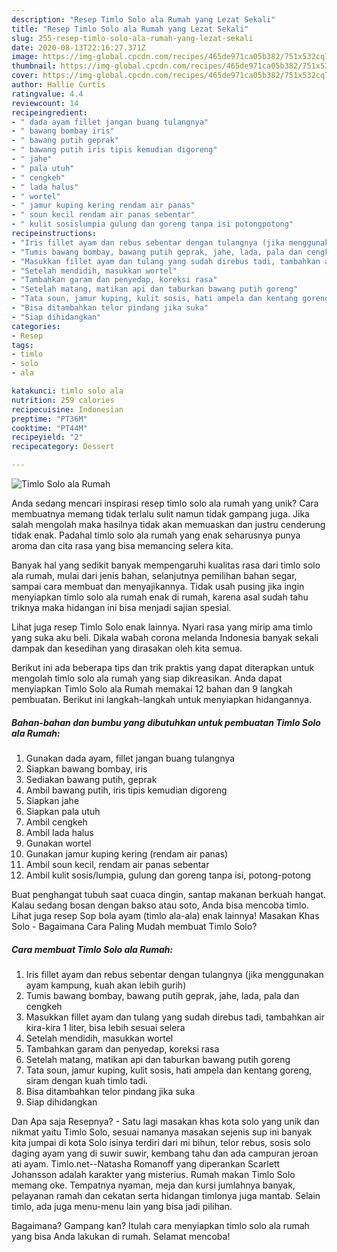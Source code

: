 ```yaml
---
description: "Resep Timlo Solo ala Rumah yang Lezat Sekali"
title: "Resep Timlo Solo ala Rumah yang Lezat Sekali"
slug: 255-resep-timlo-solo-ala-rumah-yang-lezat-sekali
date: 2020-08-13T22:16:27.371Z
image: https://img-global.cpcdn.com/recipes/465de971ca05b382/751x532cq70/timlo-solo-ala-rumah-foto-resep-utama.jpg
thumbnail: https://img-global.cpcdn.com/recipes/465de971ca05b382/751x532cq70/timlo-solo-ala-rumah-foto-resep-utama.jpg
cover: https://img-global.cpcdn.com/recipes/465de971ca05b382/751x532cq70/timlo-solo-ala-rumah-foto-resep-utama.jpg
author: Hallie Curtis
ratingvalue: 4.4
reviewcount: 14
recipeingredient:
- " dada ayam fillet jangan buang tulangnya"
- " bawang bombay iris"
- " bawang putih geprak"
- " bawang putih iris tipis kemudian digoreng"
- " jahe"
- " pala utuh"
- " cengkeh"
- " lada halus"
- " wortel"
- " jamur kuping kering rendam air panas"
- " soun kecil rendam air panas sebentar"
- " kulit sosislumpia gulung dan goreng tanpa isi potongpotong"
recipeinstructions:
- "Iris fillet ayam dan rebus sebentar dengan tulangnya (jika menggunakan ayam kampung, kuah akan lebih gurih)"
- "Tumis bawang bombay, bawang putih geprak, jahe, lada, pala dan cengkeh"
- "Masukkan fillet ayam dan tulang yang sudah direbus tadi, tambahkan air kira-kira 1 liter, bisa lebih sesuai selera"
- "Setelah mendidih, masukkan wortel"
- "Tambahkan garam dan penyedap, koreksi rasa"
- "Setelah matang, matikan api dan taburkan bawang putih goreng"
- "Tata soun, jamur kuping, kulit sosis, hati ampela dan kentang goreng, siram dengan kuah timlo tadi."
- "Bisa ditambahkan telor pindang jika suka"
- "Siap dihidangkan"
categories:
- Resep
tags:
- timlo
- solo
- ala

katakunci: timlo solo ala 
nutrition: 259 calories
recipecuisine: Indonesian
preptime: "PT36M"
cooktime: "PT44M"
recipeyield: "2"
recipecategory: Dessert

---
```



![Timlo Solo ala Rumah](https://img-global.cpcdn.com/recipes/465de971ca05b382/751x532cq70/timlo-solo-ala-rumah-foto-resep-utama.jpg)

Anda sedang mencari inspirasi resep timlo solo ala rumah yang unik? Cara membuatnya memang tidak terlalu sulit namun tidak gampang juga. Jika salah mengolah maka hasilnya tidak akan memuaskan dan justru cenderung tidak enak. Padahal timlo solo ala rumah yang enak seharusnya punya aroma dan cita rasa yang bisa memancing selera kita.

Banyak hal yang sedikit banyak mempengaruhi kualitas rasa dari timlo solo ala rumah, mulai dari jenis bahan, selanjutnya pemilihan bahan segar, sampai cara membuat dan menyajikannya. Tidak usah pusing jika ingin menyiapkan timlo solo ala rumah enak di rumah, karena asal sudah tahu triknya maka hidangan ini bisa menjadi sajian spesial.

Lihat juga resep Timlo Solo enak lainnya. Nyari rasa yang mirip ama timlo yang suka aku beli. Dikala wabah corona melanda Indonesia banyak sekali dampak dan kesedihan yang dirasakan oleh kita semua.


Berikut ini ada beberapa tips dan trik praktis yang dapat diterapkan untuk mengolah timlo solo ala rumah yang siap dikreasikan. Anda dapat menyiapkan Timlo Solo ala Rumah memakai 12 bahan dan 9 langkah pembuatan. Berikut ini langkah-langkah untuk menyiapkan hidangannya.

<!--inarticleads1-->

##### Bahan-bahan dan bumbu yang dibutuhkan untuk pembuatan Timlo Solo ala Rumah:

1. Gunakan  dada ayam, fillet jangan buang tulangnya
1. Siapkan  bawang bombay, iris
1. Sediakan  bawang putih, geprak
1. Ambil  bawang putih, iris tipis kemudian digoreng
1. Siapkan  jahe
1. Siapkan  pala utuh
1. Ambil  cengkeh
1. Ambil  lada halus
1. Gunakan  wortel
1. Gunakan  jamur kuping kering (rendam air panas)
1. Ambil  soun kecil, rendam air panas sebentar
1. Ambil  kulit sosis/lumpia, gulung dan goreng tanpa isi, potong-potong


Buat penghangat tubuh saat cuaca dingin, santap makanan berkuah hangat. Kalau sedang bosan dengan bakso atau soto, Anda bisa mencoba timlo. Lihat juga resep Sop bola ayam (timlo ala-ala) enak lainnya! Masakan Khas Solo - Bagaimana Cara Paling Mudah membuat Timlo Solo? 

<!--inarticleads2-->

##### Cara membuat Timlo Solo ala Rumah:

1. Iris fillet ayam dan rebus sebentar dengan tulangnya (jika menggunakan ayam kampung, kuah akan lebih gurih)
1. Tumis bawang bombay, bawang putih geprak, jahe, lada, pala dan cengkeh
1. Masukkan fillet ayam dan tulang yang sudah direbus tadi, tambahkan air kira-kira 1 liter, bisa lebih sesuai selera
1. Setelah mendidih, masukkan wortel
1. Tambahkan garam dan penyedap, koreksi rasa
1. Setelah matang, matikan api dan taburkan bawang putih goreng
1. Tata soun, jamur kuping, kulit sosis, hati ampela dan kentang goreng, siram dengan kuah timlo tadi.
1. Bisa ditambahkan telor pindang jika suka
1. Siap dihidangkan


Dan Apa saja Resepnya? - Satu lagi masakan khas kota solo yang unik dan nikmat yaitu Timlo Solo, sesuai namanya masakan sejenis sup ini banyak kita jumpai di kota Solo isinya terdiri dari mi bihun, telor rebus, sosis solo daging ayam yang di suwir suwir, kembang tahu dan ada campuran jeroan ati ayam. Timlo.net--Natasha Romanoff yang diperankan Scarlett Johansson adalah karakter yang misterius. Rumah makan Timlo Solo memang oke. Tempatnya nyaman, meja dan kursi jumlahnya banyak, pelayanan ramah dan cekatan serta hidangan timlonya juga mantab. Selain timlo, ada juga menu-menu lain yang bisa jadi pilihan. 

Bagaimana? Gampang kan? Itulah cara menyiapkan timlo solo ala rumah yang bisa Anda lakukan di rumah. Selamat mencoba!

